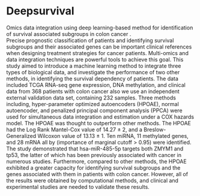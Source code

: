 # Deepsurvival
Omics data integration using deep learning-based method for identification of survival associated subgroups in colon cancer . </br>
Precise prognostic classification of patients and identifying survival subgroups and their associated genes can be important clinical references when designing treatment strategies for cancer patients. Multi-omics and data integration techniques are powerful tools to achieve this goal. This study aimed to introduce a machine learning method to integrate three types of biological data, and investigate the performance of two other methods, in identifying the survival dependency of patients. The data included TCGA RNA-seq gene expression, DNA methylation, and clinical data from 368 patients with colon cancer also we use an independent external validation data set, containing 232 samples. Three methods including, hyper-parameter optimized autoencoders (HPOAE), normal autoencoder, and penalized principal component analysis (PPCA) were used for simultaneous data integration and estimation under a COX hazards model. The HPOAE was thought to outperform other methods. The HPOAE had the Log Rank Mantel-Cox value of 14.27 ± 2, and a Breslow-Generalized Wilcoxon value of 13.13 ± 1. Ten miRNA, 11 methylated genes, and 28 mRNA all by (importance of marginal cutoff > 0.95) were identified. The study demonstrated that hsa-miR-485-5p targets both ZMYM1 and tp53, the latter of which has been previously associated with cancer in numerous studies. Furthermore, compared to other methods, the HPOAE exhibited a greater capacity for identifying survival subgroups and the genes associated with them in patients with colon cancer. However, all of the results were obtained by computational methods, and clinical and experimental studies are needed to validate these results.
